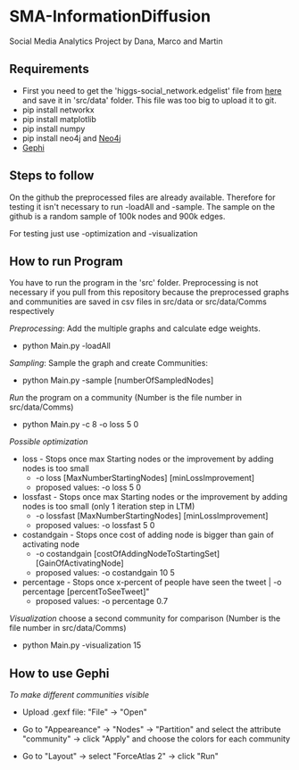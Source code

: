 # SMA-InformationDiffusion
Social Media Analytics Project by Dana, Marco and Martin

## Requirements
* First you need to get the 'higgs-social_network.edgelist' file from [here](https://snap.stanford.edu/data/higgs-twitter.html) and save it in 'src/data' folder. 
This file was too big to upload it to git. 
* pip install networkx 
* pip install matplotlib
* pip install numpy
* pip install neo4j and [Neo4j](https://www.digitalocean.com/community/tutorials/how-to-install-and-configure-neo4j-on-ubuntu-20-04)
* [Gephi](https://gephi.org/users/download/)

## Steps to follow

On the github the preprocessed files are already available. Therefore for testing it isn't necessary to run -loadAll and -sample. The sample on the github is a random sample of 100k nodes and 900k edges. 

For testing just use -optimization and -visualization


## How to run Program
You have to run the program in the 'src' folder. Preprocessing is not necessary if you pull from this repository because the preprocessed graphs and communities are saved in csv files in src/data or src/data/Comms respectively 


*Preprocessing*: Add the multiple graphs and calculate edge weights. 



* python Main.py -loadAll 


*Sampling*: Sample the graph and create Communities: 



* python Main.py -sample [numberOfSampledNodes]


*Run* the program on a community (Number is the file number in src/data/Comms)

* python Main.py -c 8 -o loss 5 0 


*Possible optimization*


* loss - Stops once max Starting nodes or the improvement by adding nodes is too small 
  * -o loss [MaxNumberStartingNodes] [minLossImprovement]
  * proposed values: -o loss 5 0 
* lossfast - Stops once max Starting nodes or the improvement by adding nodes is too small (only 1 iteration step in LTM) 
  * -o lossfast [MaxNumberStartingNodes] [minLossImprovement]
  * proposed values: -o lossfast 5 0 
* costandgain - Stops once cost of adding node is bigger than gain of activating node 
  * -o costandgain [costOfAddingNodeToStartingSet] [GainOfActivatingNode] 
  * proposed values: -o costandgain 10 5
* percentage - Stops once x-percent of people have seen the tweet | -o percentage [percentToSeeTweet]"
  * proposed values: -o percentage 0.7


*Visualization* choose a second community for comparison (Number is the file number in src/data/Comms)

* python Main.py -visualization 15


## How to use Gephi

*To make different communities visible*

* Upload .gexf file: "File" -> "Open"

* Go to "Appeareance" -> "Nodes" -> "Partition" and select the attribute "community" -> click "Apply" and choose the colors for each community

* Go to "Layout" -> select "ForceAtlas 2" -> click "Run"
